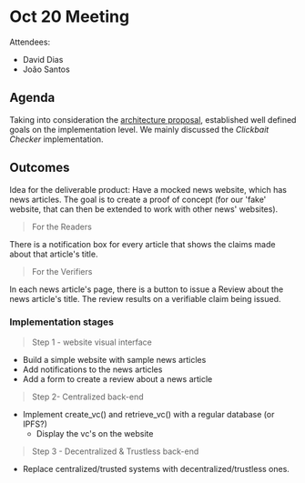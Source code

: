 # Oct 20 Meeting

Attendees:
- David Dias
- João Santos

## Agenda
Taking into consideration the [architecture proposal](https://github.com/inesc-id/hypercerts-pm/blob/master/hypercerts-architecture.md), established well defined goals on the implementation level. We mainly discussed the  _Clickbait Checker_ implementation.

## Outcomes
Idea for the deliverable product:
Have a mocked news website, which has news articles. The goal is to create a proof of concept (for our 'fake' website, that can then be extended to work with other news' websites).



> For the Readers

There is a notification box for every article that shows the claims made about that article's title.
> For the Verifiers

In each news article's page, there is a button to issue a Review about the news article's title. The review results on a verifiable claim being issued.

### Implementation stages
> Step 1 - website visual interface

* Build a simple website with sample news articles
* Add notifications to the news articles
* Add a form to create a review about a news article

> Step 2- Centralized back-end

* Implement create_vc() and retrieve_vc() with a regular database (or IPFS?)
    * Display the vc's on the website


> Step 3 - Decentralized & Trustless back-end

* Replace centralized/trusted systems with decentralized/trustless ones.



